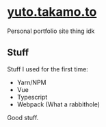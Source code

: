 # [yuto.takamo.to](https://yuto.takamo.to)

Personal portfolio site thing idk

## Stuff

Stuff I used for the first time:
- Yarn/NPM
- Vue
- Typescript
- Webpack (What a rabbithole)

Good stuff.
